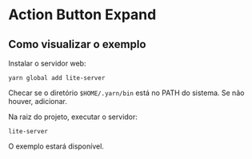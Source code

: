 # Action Button Expand

## Como visualizar o exemplo

Instalar o servidor web:

`yarn global add lite-server`

Checar se o diretório `$HOME/.yarn/bin` está no PATH do sistema. Se não houver, adicionar.

Na raiz do projeto, executar o servidor:

`lite-server`

O exemplo estará disponível.
